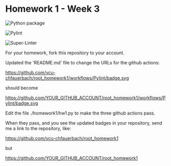 # Homework 1 - Week 3

![Python package](https://github.com/vcu-zhuk/root_homework1/workflows/Python%20package/badge.svg)

![Pylint](https://github.com/vcu-zhuk/root_homework1/workflows/Pylint/badge.svg)

![Super-Linter](https://github.com/vcu-zhuk/root_homework1/workflows/Super-Linter/badge.svg)

For your homework, fork this repository to your account.

Updated the 'README.md' file to change the URLs for the github actions:

https://github.com/vcu-chfauerbach/root_homework1/workflows/Pylint/badge.svg

should become

https://github.com/YOUR_GITHUB_ACCOUNT/root_homework1/workflows/Pylint/badge.svg

Edit the file ./homework1/hw1.py to make the three github actions pass.

When they pass, and you see the updated badges in your repository, send me a link to the repository, like:

https://github.com/vcu-chfauerbach/root_homework1

but

https://github.com/YOUR_GITHUB_ACCOUNT/root_homework1

